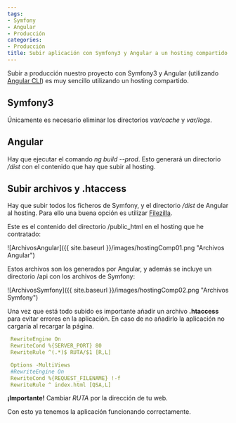 ```yaml
---
tags:
- Symfony
- Angular
- Producción
categories:
- Producción
title: Subir aplicación con Symfony3 y Angular a un hosting compartido.
---
```


Subir a producción nuestro proyecto con Symfony3 y Angular (utilizando [Angular CLI](https://cli.angular.io/)) es muy sencillo utilizando un hosting compartido.

## Symfony3

Únicamente es necesario eliminar los directorios *var/cache* y *var/logs*.

## Angular

Hay que ejecutar el comando *ng build --prod*. Esto generará un directorio */dist* con el contenido que hay que subir al hosting.

## Subir archivos y .htaccess

Hay que subir todos los ficheros de Symfony, y el directorio */dist* de Angular al hosting. Para ello una buena opción es utilizar [Filezilla](https://filezilla-project.org/).

Este es el contenido del directorio /public_html en el hosting que he contratado:

![ArchivosAngular]({{ site.baseurl }}/images/hostingComp01.png "Archivos Angular")

Estos archivos son los generados por Angular, y además se incluye un directorio /api con los archivos de Symfony:

![ArchivosSymfony]({{ site.baseurl }}/images/hostingComp02.png "Archivos Symfony")

Una vez que está todo subido es importante añadir un archivo **.htaccess** para evitar errores en la aplicación. En caso de no añadirlo la aplicación no cargaría al recargar la página.

```yml
 RewriteEngine On 
 RewriteCond %{SERVER_PORT} 80 
 RewriteRule ^(.*)$ RUTA/$1 [R,L] 

 Options -MultiViews
 #RewriteEngine On
 RewriteCond %{REQUEST_FILENAME} !-f
 RewriteRule ^ index.html [QSA,L]
```

**¡Importante!** Cambiar *RUTA* por la dirección de tu web.

Con esto ya tenemos la aplicación funcionando correctamente. 
